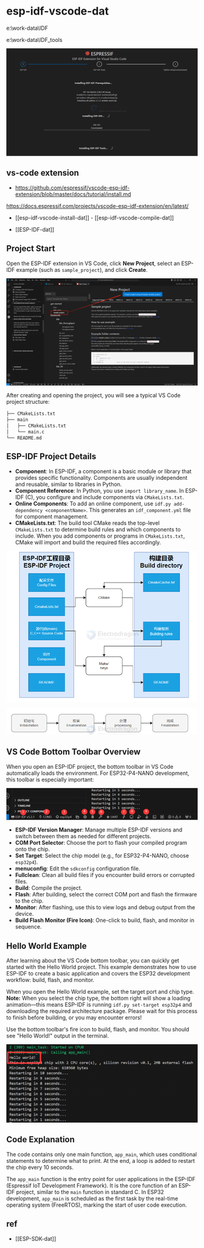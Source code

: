 

# esp-idf-vscode-dat

e:\work-data\IDF

e:\work-data\IDF_tools

![](2025-07-29-17-50-56.png)

## vs-code extension 


- https://github.com/espressif/vscode-esp-idf-extension/blob/master/docs/tutorial/install.md

https://docs.espressif.com/projects/vscode-esp-idf-extension/en/latest/


- [[esp-idf-vscode-install-dat]] - [[esp-idf-vscode-compile-dat]] 


- [[ESP-IDF-dat]]



## Project Start

Open the ESP-IDF extension in VS Code, click **New Project**, select an ESP-IDF example (such as `sample_project`), and click **Create**.

![](2025-08-09-12-40-34.png)

After creating and opening the project, you will see a typical VS Code project structure:

```
├── CMakeLists.txt
├── main
│   ├── CMakeLists.txt
│   └── main.c
└── README.md
```

## ESP-IDF Project Details

- **Component**: In ESP-IDF, a component is a basic module or library that provides specific functionality. Components are usually independent and reusable, similar to libraries in Python.
- **Component Reference**: In Python, you use `import library_name`. In ESP-IDF (C), you configure and include components via `CMakeLists.txt`.
- **Online Components**: To add an online component, use `idf.py add-dependency <componentName>`. This generates an `idf_component.yml` file for component management.
- **CMakeLists.txt**: The build tool CMake reads the top-level `CMakeLists.txt` to determine build rules and which components to include. When you add components or programs in `CMakeLists.txt`, CMake will import and build the required files accordingly.

![](2025-08-09-12-41-19.png)

![](2025-08-09-12-41-29.png)

## VS Code Bottom Toolbar Overview

When you open an ESP-IDF project, the bottom toolbar in VS Code automatically loads the environment. For ESP32-P4-NANO development, this toolbar is especially important:

![](2025-08-09-12-41-46.png)

- **ESP-IDF Version Manager**: Manage multiple ESP-IDF versions and switch between them as needed for different projects.
- **COM Port Selector**: Choose the port to flash your compiled program onto the chip.
- **Set Target**: Select the chip model (e.g., for ESP32-P4-NANO, choose `esp32p4`).
- **menuconfig**: Edit the `sdkconfig` configuration file.
- **Fullclean**: Clean all build files if you encounter build errors or corrupted files.
- **Build**: Compile the project.
- **Flash**: After building, select the correct COM port and flash the firmware to the chip.
- **Monitor**: After flashing, use this to view logs and debug output from the device.
- **Build Flash Monitor (Fire Icon)**: One-click to build, flash, and monitor in sequence.

## Hello World Example

After learning about the VS Code bottom toolbar, you can quickly get started with the Hello World project. This example demonstrates how to use ESP-IDF to create a basic application and covers the ESP32 development workflow: build, flash, and monitor.

When you open the Hello World example, set the target port and chip type. **Note:** When you select the chip type, the bottom right will show a loading animation—this means ESP-IDF is running `idf.py set-target esp32p4` and downloading the required architecture package. Please wait for this process to finish before building, or you may encounter errors!

Use the bottom toolbar's fire icon to build, flash, and monitor. You should see "Hello World!" output in the terminal.

![](2025-08-09-12-42-36.png)

## Code Explanation

The code contains only one main function, `app_main`, which uses conditional statements to determine what to print. At the end, a loop is added to restart the chip every 10 seconds.

The `app_main` function is the entry point for user applications in the ESP-IDF (Espressif IoT Development Framework). It is the core function of an ESP-IDF project, similar to the `main` function in standard C. In ESP32 development, `app_main` is scheduled as the first task by the real-time operating system (FreeRTOS), marking the start of user code execution.

## ref 

- [[ESP-SDK-dat]]